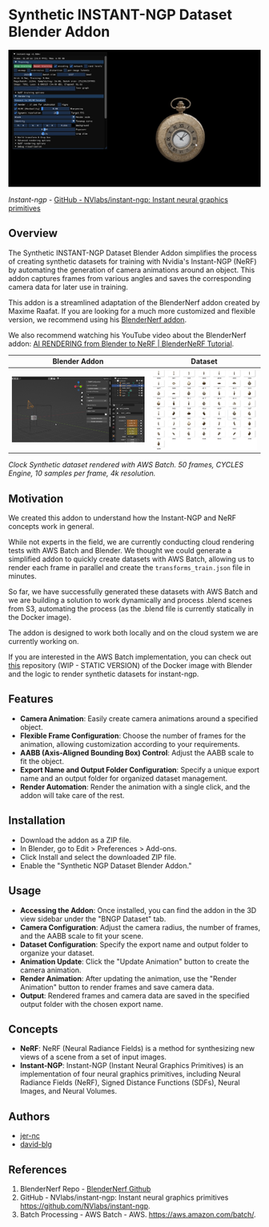 # Synthetic INSTANT-NGP Dataset Blender Addon

![i-ngp](./assets/instant-ngp.png)

_Instant-ngp_ - [GitHub - NVlabs/instant-ngp: Instant neural graphics primitives](https://github.com/NVlabs/instant-ngp)


## Overview
The Synthetic INSTANT-NGP Dataset Blender Addon simplifies the process of creating synthetic datasets for training with Nvidia's Instant-NGP (NeRF) by automating the generation of camera animations around an object. This addon captures frames from various angles and saves the corresponding camera data for later use in training.

This addon is a streamlined adaptation of the BlenderNerf addon created by Maxime Raafat. If you are looking for a much more customized and flexible version, we recommend using his [BlenderNerf addon](https://github.com/maximeraafat/BlenderNeRF).

We also recommend watching his YouTube video about the BlenderNerf addon: [AI RENDERING from Blender to NeRF | BlenderNeRF Tutorial](https://www.youtube.com/watch?v=C8YuDoU11cg).

| Blender Addon                         | Dataset                               |
| ------------------------------------- | ------------------------------------- |
| ![addon-ngp](./assets/addon-bngp.png) | ![dataset](./assets/dataset-imgs.jpg) |

_Clock Synthetic dataset rendered with AWS Batch. 50 frames, CYCLES Engine, 10 samples per frame, 4k resolution._

## Motivation
We created this addon to understand how the Instant-NGP and NeRF concepts work in general.

While not experts in the field, we are currently conducting cloud rendering tests with AWS Batch and Blender. We thought we could generate a simplified addon to quickly create datasets with AWS Batch, allowing us to render each frame in parallel and create the `transforms_train.json` file in minutes.

So far, we have successfully generated these datasets with AWS Batch and we are building a solution to work dynamically and process .blend scenes from S3, automating the process (as the .blend file is currently statically in the Docker image).

The addon is designed to work both locally and on the cloud system we are currently working on.

If you are interested in the AWS Batch implementation, you can check out [this](https://github.com/jer-nc/blender-aws-batch-instant-ngp-dataset) repository (WIP - STATIC VERSION) of the Docker image with Blender and the logic to render synthetic datasets for instant-ngp.

## Features
- **Camera Animation**: Easily create camera animations around a specified object.
- **Flexible Frame Configuration**: Choose the number of frames for the animation, allowing customization according to your requirements.
- **AABB (Axis-Aligned Bounding Box) Control**: Adjust the AABB scale to fit the object.
- **Export Name and Output Folder Configuration**: Specify a unique export name and an output folder for organized dataset management.
- **Render Automation**: Render the animation with a single click, and the addon will take care of the rest.

## Installation
- Download the addon as a ZIP file.
- In Blender, go to Edit > Preferences > Add-ons.
- Click Install and select the downloaded ZIP file.
- Enable the "Synthetic NGP Dataset Blender Addon."

## Usage
- **Accessing the Addon**: Once installed, you can find the addon in the 3D view sidebar under the "BNGP Dataset" tab.
- **Camera Configuration**: Adjust the camera radius, the number of frames, and the AABB scale to fit your scene.
- **Dataset Configuration**: Specify the export name and output folder to organize your dataset.
- **Animation Update**: Click the "Update Animation" button to create the camera animation.
- **Render Animation**: After updating the animation, use the "Render Animation" button to render frames and save camera data.
- **Output**: Rendered frames and camera data are saved in the specified output folder with the chosen export name.

## Concepts
- **NeRF**: NeRF (Neural Radiance Fields) is a method for synthesizing new views of a scene from a set of input images.
- **Instant-NGP**: Instant-NGP (Instant Neural Graphics Primitives) is an implementation of four neural graphics primitives, including Neural Radiance Fields (NeRF), Signed Distance Functions (SDFs), Neural Images, and Neural Volumes.

## Authors

- [jer-nc](https://github.com/jer-nc)
- [david-blg](https://github.com/david-blg)


## References
1. BlenderNerf Repo - [BlenderNerf Github](https://github.com/maximeraafat/BlenderNeRF)
2. GitHub - NVlabs/instant-ngp: Instant neural graphics primitives https://github.com/NVlabs/instant-ngp.
3. Batch Processing - AWS Batch - AWS. https://aws.amazon.com/batch/.
